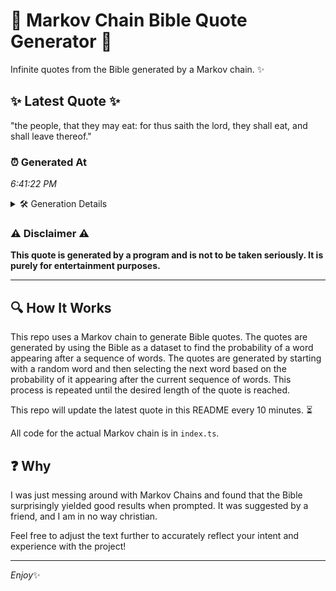 # 📖 Markov Chain Bible Quote Generator 📖

Infinite quotes from the Bible generated by a Markov chain. ✨

## ✨ Latest Quote ✨
"the people, that they may eat: for thus saith the lord, they shall eat, and shall leave thereof."

### ⏰ Generated At
*6:41:22 PM*

<details>
    <summary>🛠️ Generation Details</summary>
    <p>
        <strong>🌱 Seed:</strong> the<br>
        <strong>🔄 Iterations:</strong> 17<br>
        <strong>📜 Context History:</strong><br>[ the ]: people,<br>[ the, people, ]: that<br>[ the, people,, that ]: they<br>[ the, people,, that, they ]: may<br>[ the, people,, that, they, may ]: eat:<br>[ the, people,, that, they, may, eat: ]: for<br>[ people,, that, they, may, eat:, for ]: thus<br>[ that, they, may, eat:, for, thus ]: saith<br>[ they, may, eat:, for, thus, saith ]: the<br>[ may, eat:, for, thus, saith, the ]: lord,<br>[ eat:, for, thus, saith, the, lord, ]: they<br>[ for, thus, saith, the, lord,, they ]: shall<br>[ thus, saith, the, lord,, they, shall ]: eat,<br>[ saith, the, lord,, they, shall, eat, ]: and<br>[ the, lord,, they, shall, eat,, and ]: shall<br>[ lord,, they, shall, eat,, and, shall ]: leave<br>[ they, shall, eat,, and, shall, leave ]: thereof.<br>
    </p>
</details>

### ⚠️ Disclaimer ⚠️
**This quote is generated by a program and is not to be taken seriously. It is purely for entertainment purposes.**

---

## 🔍 How It Works

This repo uses a Markov chain to generate Bible quotes. The quotes are generated by using the Bible as a dataset to find the probability of a word appearing after a sequence of words. The quotes are generated by starting with a random word and then selecting the next word based on the probability of it appearing after the current sequence of words. This process is repeated until the desired length of the quote is reached.

This repo will update the latest quote in this README every 10 minutes. ⏳

All code for the actual Markov chain is in `index.ts`.

## ❓ Why

I was just messing around with Markov Chains and found that the Bible surprisingly yielded good results when prompted. 
It was suggested by a friend, and I am in no way christian.

Feel free to adjust the text further to accurately reflect your intent and experience with the project!

---

*Enjoy*✨
